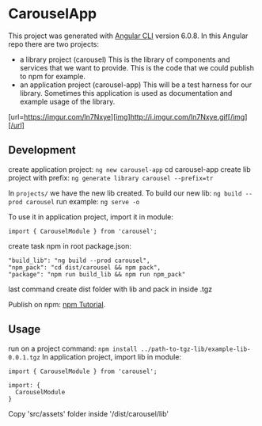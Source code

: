 # CarouselApp

This project was generated with [Angular CLI](https://github.com/angular/angular-cli) version 6.0.8.
In this Angular repo there are two projects:
* a library project (carousel)
This is the library of components and services that we want to provide. This is the code that we could publish to npm for example.
* an application project (carousel-app)
This will be a test harness for our library. Sometimes this application is used as documentation and example usage of the library.

[url=https://imgur.com/ln7Nxye][img]http://i.imgur.com/ln7Nxye.gif[/img][/url]

## Development
create application project: `ng new carousel-app`
cd carousel-app
create lib project with prefix: `ng generate library carousel --prefix=tr`

In `projects/` we have the new lib created.
To build our new lib: `ng build --prod carousel`
run example: `ng serve -o`

To use it in application project, import it in module:
```
import { CarouselModule } from 'carousel';
```
create task npm in root package.json:
```
"build_lib": "ng build --prod carousel",
"npm_pack": "cd dist/carousel && npm pack",
"package": "npm run build_lib && npm run npm_pack"
```

last command create dist folder with lib and pack in inside .tgz

Publish on npm: [npm Tutorial](https://docs.npmjs.com/getting-started/publishing-npm-packages).


## Usage

run on a project command: `npm install ../path-to-tgz-lib/example-lib-0.0.1.tgz`
In application project, import lib in module:
```
import { CarouselModule } from 'carousel';

import: {
  CarouselModule
}
```





Copy 'src/assets' folder inside '/dist/carousel/lib'


